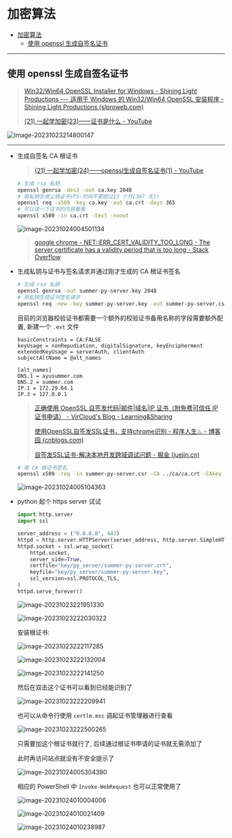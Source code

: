 # 加密算法

- [加密算法](#加密算法)
  - [使用 openssl 生成自签名证书](#使用-openssl-生成自签名证书)

---

## 使用 openssl 生成自签名证书

> [Win32/Win64 OpenSSL Installer for Windows - Shining Light Productions --- 适用于 Windows 的 Win32/Win64 OpenSSL 安装程序 - Shining Light Productions (slproweb.com)](https://slproweb.com/products/Win32OpenSSL.html)
>
> [(21) 一起学加密(23)——证书是什么 - YouTube](https://www.youtube.com/watch?v=1fln7glmX1E&list=PLfQqWeOCIH4AZt3TiSRP4UuL_Y3gxYPAW&index=23)

![image-20231023214800147](http://cdn.ayusummer233.top/DailyNotes/202310232148230.png)

---

- 生成自签名 CA 根证书

  > [(21) 一起学加密(24)——openssl生成自签名证书(1) - YouTube](https://www.youtube.com/watch?v=2sG8lLxOiLU&list=PLfQqWeOCIH4AZt3TiSRP4UuL_Y3gxYPAW&index=24)

  ```bash
  # 生成 rsa 私钥
  openssl genrsa -des3 -out ca.key 2048
  # 用私钥生成公钥证书(PS:时间不要超过13 个月[397 天])
  openssl req -x509 -key ca.key -out ca.crt -days 365
  # 可以读一下证书的内容看看
  openssl x509 -in ca.crt -text -noout
  ```

  ![image-20231024004501134](http://cdn.ayusummer233.top/DailyNotes/202310240045190.png)

  > [google chrome - NET::ERR_CERT_VALIDITY_TOO_LONG - The server certificate has a validity period that is too long - Stack Overflow](https://stackoverflow.com/questions/64597721/neterr-cert-validity-too-long-the-server-certificate-has-a-validity-period-t)

- 生成私钥与证书与签名请求并通过刚才生成的 CA 根证书签名

  ```bash
  # 生成 rsa 私钥
  openssl genrsa -out summer-py-server.key 2048
  # 用私钥生成证书签名请求
  openssl req -new -key summer-py-server.key -out summer-py-server.csr
  ```

  目前的浏览器校验证书都需要一个额外的校验证书备用名称的字段需要额外配置, 新建一个 `.ext` 文件

  ```properties
  basicConstraints = CA:FALSE
  keyUsage = nonRepudiation, digitalSignature, keyEncipherment
  extendedKeyUsage = serverAuth, clientAuth
  subjectAltName = @alt_names
  
  [alt_names]
  DNS.1 = ayusummer.com
  DNS.2 = summer.com
  IP.1 = 172.29.64.1
  IP.3 = 127.0.0.1
  ```

  > [正确使用 OpenSSL 自签发代码|邮件|域名|IP 证书（附免费可信任 IP 证书申请） - VirCloud's Blog - Learning&Sharing](https://vircloud.net/operations/sign-ip-crt.html)
  >
  > [使用OpenSSL自签发SSL证书，支持chrome识别 - 程序人生♨︎ - 博客园 (cnblogs.com)](https://www.cnblogs.com/springwind2006/p/14273387.html)
  >
  > [自签发SSL证书-解决本地开发跨域调试问题 - 掘金 (juejin.cn)](https://juejin.cn/post/7130417753483116557)

  ```bash
  # 用 CA 根证书签名
  openssl x509 -req -in summer-py-server.csr -CA ../ca/ca.crt -CAkey ../ca/ca.key -extfile ext.ext -set_serial 01 -out summer-py-server.crt -days 365
  ```

  ![image-20231024005104363](http://cdn.ayusummer233.top/DailyNotes/202310240051408.png)

- python 起个 https server 试试

  ```python
  import http.server
  import ssl
  
  server_address = ("0.0.0.0", 443)
  httpd = http.server.HTTPServer(server_address, http.server.SimpleHTTPRequestHandler)
  httpd.socket = ssl.wrap_socket(
      httpd.socket,
      server_side=True,
      certfile="key/py_server/summer-py-server.crt",
      keyfile="key/py_server/summer-py-server.key",
      ssl_version=ssl.PROTOCOL_TLS,
  )
  httpd.serve_forever()
  
  ```

  ![image-20231023221951330](http://cdn.ayusummer233.top/DailyNotes/202310232219356.png)

  ![image-20231023222030322](http://cdn.ayusummer233.top/DailyNotes/202310232220365.png)

  安装根证书:

  ![image-20231023222117285](http://cdn.ayusummer233.top/DailyNotes/202310232221334.png)

  ![image-20231023222132004](http://cdn.ayusummer233.top/DailyNotes/202310232221021.png)

  ![image-20231023222141250](http://cdn.ayusummer233.top/DailyNotes/202310232221264.png)

  然后在双击这个证书可以看到已经能识别了

  ![image-20231023222209941](http://cdn.ayusummer233.top/DailyNotes/202310232222957.png)

  也可以从命令行使用 `certlm.msc` 调起证书管理器进行查看
  
  ![image-20231023222500265](http://cdn.ayusummer233.top/DailyNotes/202310232225280.png)
  
  只需要加这个根证书就行了, 后续通过根证书申请的证书就无需添加了
  
  此时再访问站点就没有不安全提示了
  
  ![image-20231024005304390](http://cdn.ayusummer233.top/DailyNotes/202310240053403.png)
  
  相应的 PowerShell 中 `Invoke-WebRequest` 也可以正常使用了
  
  ![image-20231024010004006](http://cdn.ayusummer233.top/DailyNotes/202310240100033.png)
  
  ![image-20231024010021409](http://cdn.ayusummer233.top/DailyNotes/202310240100419.png)
  
  ![image-20231024010238987](http://cdn.ayusummer233.top/DailyNotes/202310240102000.png)
  
  
  
  

